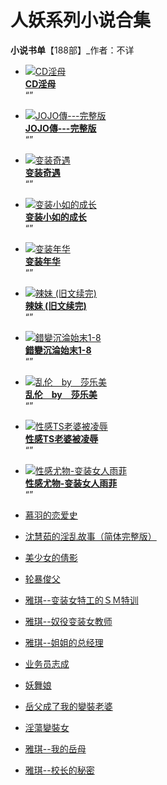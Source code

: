 # 人妖系列小说合集

**小说书单**【188部】\_作者：不详

-   [![CD淫母](http://image.ebookcdn.com/404.jpg)](https://e.xinremenxs.com/book/57_7032738_63128082.shtml)  
    **[CD淫母](https://e.xinremenxs.com/book/57_7032738_63128082.shtml)**  
    “”

-   [![JOJO傳---完整版](http://image.ebookcdn.com/404.jpg)](https://w.xinremenxs.com/book/57_7032739_61916188.shtml)  
    **[JOJO傳---完整版](https://w.xinremenxs.com/book/57_7032739_61916188.shtml)**  
    “”

-   [![变装奇遇](http://image.ebookcdn.com/404.jpg)](https://p.xinremenxs.com/book/57_7032740_46970445.shtml)  
    **[变装奇遇](https://p.xinremenxs.com/book/57_7032740_46970445.shtml)**  
    “”

-   [![变装小如的成长](http://image.ebookcdn.com/404.jpg)](https://a.xinremenxs.com/book/57_7032742_35361352.shtml)  
    **[变装小如的成长](https://a.xinremenxs.com/book/57_7032742_35361352.shtml)**  
    “”

-   [![变装年华](http://image.ebookcdn.com/404.jpg)](https://s.xinremenxs.com/book/57_7032743_52409284.shtml)  
    **[变装年华](https://s.xinremenxs.com/book/57_7032743_52409284.shtml)**  
    “”

-   [![辣妹 (旧文续完)](http://image.ebookcdn.com/404.jpg)](https://p.xinremenxs.com/book/57_7032746_32957043.shtml)  
    **[辣妹 (旧文续完)](https://p.xinremenxs.com/book/57_7032746_32957043.shtml)**  
    “”

-   [![錯變沉淪始末1-8](http://image.ebookcdn.com/404.jpg)](https://x.xinremenxs.com/book/57_7032747_32949303.shtml)  
    **[錯變沉淪始末1-8](https://x.xinremenxs.com/book/57_7032747_32949303.shtml)**  
    “”

-   [![乱伦　by　莎乐美](http://image.ebookcdn.com/404.jpg)](https://v.xinremenxs.com/book/57_7032748_41872137.shtml)  
    **[乱伦　by　莎乐美](https://v.xinremenxs.com/book/57_7032748_41872137.shtml)**  
    “”

-   [![性感TS老婆被凌辱](http://image.ebookcdn.com/404.jpg)](https://i.xinremenxs.com/book/57_7032749_26211752.shtml)  
    **[性感TS老婆被凌辱](https://i.xinremenxs.com/book/57_7032749_26211752.shtml)**  
    “”

-   [![性感尤物-变装女人雨菲](http://image.ebookcdn.com/404.jpg)](https://y.xinremenxs.com/book/57_7032750_42833646.shtml)  
    **[性感尤物-变装女人雨菲](https://y.xinremenxs.com/book/57_7032750_42833646.shtml)**  
    “”

-   [慕羽的恋爱史](https://g.xinremenxs.com/book/57_7032751_32927680.shtml)
-   [沈慧茹的淫乱故事（简体完整版）](https://s.xinremenxs.com/book/57_7032752_63128096.shtml)
-   [美少女的倩影](https://z.xinremenxs.com/book/57_7032753_32949539.shtml)
-   [轮暴俊父](https://z.xinremenxs.com/book/57_7032754_32931521.shtml)
-   [雅琪--变装女特工的ＳＭ特训](https://y.xinremenxs.com/book/57_7032755_32919872.shtml)
-   [雅琪--奴役变装女教师](https://x.xinremenxs.com/book/57_7032756_64441777.shtml)
-   [雅琪--姐姐的总经理](https://j.xinremenxs.com/book/57_7032757_32929711.shtml)
-   [业务员志成](https://a.xinremenxs.com/book/57_7032758_49123360.shtml)
-   [妖舞娘](https://z.xinremenxs.com/book/57_7032759_63128103.shtml)
-   [岳父成了我的變裝老婆](https://x.xinremenxs.com/book/57_7032760_32939241.shtml)
-   [淫蕩變裝女](https://p.xinremenxs.com/book/57_7032761_49580247.shtml)
-   [雅琪--我的岳母](https://j.xinremenxs.com/book/57_7032762_32975549.shtml)
-   [雅琪--校长的秘密](https://d.xinremenxs.com/book/57_7032763_63128107.shtml)